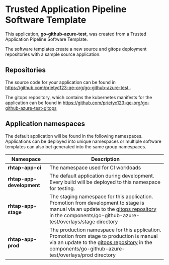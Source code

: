 # Trusted Application Pipeline Software Template

This application, **go-github-azure-test**, was created from a Trusted Application Pipeline Software Template.

The software templates create a new source and gitops deployment repositories with a sample source application. 

## Repositories

The source code for your application can be found in [https://github.com/prietyc123-qe-org/go-github-azure-test ](https://github.com/prietyc123-qe-org/go-github-azure-test ).
 
The gitops repository, which contains the kubernetes manifests for the application can be found in 
[https://github.com/prietyc123-qe-org/go-github-azure-test-gitops ](https://github.com/prietyc123-qe-org/go-github-azure-test-gitops ) 

## Application namespaces 

The default application will be found in the following namespaces. Applications can be deployed into unique namespaces or multiple software templates can also bet generated into the same group namespaces.  

|  Namespace   |  Description   |  
| -------- | -------- |
| **rhtap-app-ci** | The namespace used for CI workloads |
| **rhtap-app-development** | The default application during development. Every build will be deployed to this namespace for testing. |
| **rhtap-app-stage** | The staging namespace for this application. Promotion from development to stage is manual via an update to the [gitops repository](https://github.com/prietyc123-qe-org/go-github-azure-test-gitops ) in the components/go-github-azure-test/overlays/stage directory |
| **rhtap-app-prod** | The production namespace for this application. Promotion from stage to production is manual via an update to the [gitops repository](https://github.com/prietyc123-qe-org/go-github-azure-test-gitops ) in the components/go-github-azure-test/overlays/prod directory |
